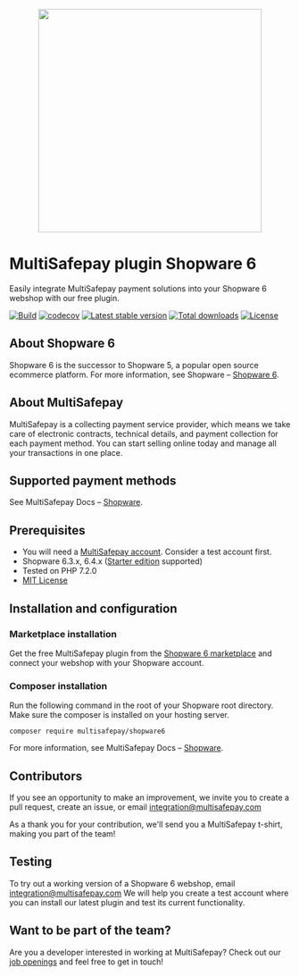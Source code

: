 
<p align="center">
  <img src="https://www.multisafepay.com/img/multisafepaylogo.svg" width="400px" position="center">
</p>

# MultiSafepay plugin Shopware 6

Easily integrate MultiSafepay payment solutions into your Shopware 6 webshop with our free plugin.

[![Build](https://github.com/MultiSafepay/shopware6/workflows/Build/badge.svg)](https://github.com/MultiSafepay/shopware6/actions)
[![codecov](https://codecov.io/gh/MultiSafepay/Shopware6/branch/master/graph/badge.svg)](https://codecov.io/gh/MultiSafepay/Shopware6)
[![Latest stable version](https://img.shields.io/packagist/v/multisafepay/shopware6.svg)](https://packagist.org/packages/multisafepay/shopware6)
[![Total downloads](https://img.shields.io/packagist/dt/multisafepay/shopware6.svg)](https://packagist.org/packages/multisafepay/shopware6)
[![License](https://img.shields.io/packagist/l/multisafepay/shopware6.svg)](https://github.com/MultiSafepay/shopware6/blob/master/LICENSE)

## About Shopware 6

Shopware 6 is the successor to Shopware 5, a popular open source ecommerce platform. For more information, see Shopware – [Shopware 6](https://www.shopware.com/en/products/shopware-6/).

## About MultiSafepay

MultiSafepay is a collecting payment service provider, which means we take care of electronic contracts, technical details, and payment collection for each payment method. You can start selling online today and manage all your transactions in one place.

## Supported payment methods

See MultiSafepay Docs – [Shopware](https://docs.multisafepay.com/docs/shopware).

## Prerequisites

- You will need a [MultiSafepay account](https://testmerchant.multisafepay.com/signup). Consider a test account first.
- Shopware 6.3.x, 6.4.x ([Starter edition](https://www.shopware.com/en/pricing) supported)
- Tested on PHP 7.2.0
- [MIT License](https://github.com/MultiSafepay/shopware6/blob/develop/LICENSE)

## Installation and configuration

### Marketplace installation
Get the free MultiSafepay plugin from the [Shopware 6 marketplace](https://store.shopware.com/en/mltis59465832976f/multisafepay-online-payments-for-shopware-ideal-cards-klarna-alipay-etc..html) and connect your webshop with your Shopware account.

### Composer installation
Run the following command in the root of your Shopware root directory. Make sure the composer is installed on your hosting server.
```
composer require multisafepay/shopware6
```

For more information, see MultiSafepay Docs – [Shopware](https://docs.multisafepay.com/docs/shopware).

## Contributors

If you see an opportunity to make an improvement, we invite you to create a pull request, create an issue, or email <integration@multisafepay.com>

As a thank you for your contribution, we'll send you a MultiSafepay t-shirt, making you part of the team!

## Testing
To try out a working version of a Shopware 6 webshop, email <integration@multisafepay.com>
We will help you create a test account where you can install our latest plugin and test its current functionality.

## Want to be part of the team?

Are you a developer interested in working at MultiSafepay? Check out our [job openings](https://www.multisafepay.com/careers/#jobopenings) and feel free to get in touch!

